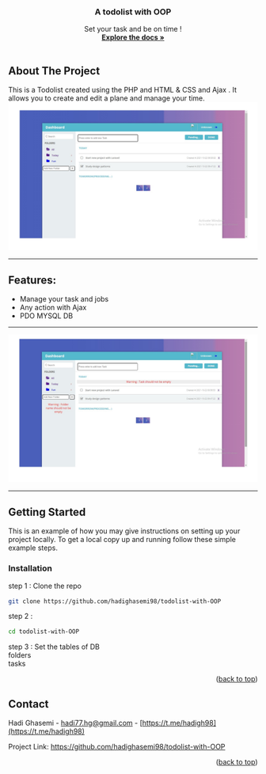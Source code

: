 
<div id="top"></div>

<div align="center">
  <h3 align="center"> A todolist with OOP </h3>
</div>
  <p align="center">
    Set your task and be on time !
    <br />
    <a href="https://github.com/hadighasemi98/todolist-with-OOP"><strong>Explore the docs »</strong></a>
    <br />
    <br />
    
  </p>
</div>

<!-- ABOUT THE PROJECT -->
## About The Project

This is a Todolist created using the PHP and HTML & CSS and Ajax . It allows you to create and edit a plane and manage your time.
![alt text](https://github.com/hadighasemi98/todolist-with-OOP/blob/master/main-screenshot.jpg?raw=true)

-----
<a name="item1"></a>
## Features:
* Manage your task and jobs
* Any action with Ajax
* PDO MYSQL DB
-----
![alt text](https://github.com/hadighasemi98/todolist-with-OOP/blob/master/Ajax-screenshot.jpg?raw=true)

-----
<!-- GETTING STARTED -->
## Getting Started

This is an example of how you may give instructions on setting up your project locally.
To get a local copy up and running follow these simple example steps.

### Installation

step 1 : 
Clone the repo
   ```sh
   git clone https://github.com/hadighasemi98/todolist-with-OOP
   ```
   
step 2 : 
   ```sh
   cd todolist-with-OOP
   ```

step 3 :
Set the tables of DB </br>
folders </br>
tasks </br>
   
<p align="right">(<a href="#top">back to top</a>)</p>

<!-- CONTACT -->
## Contact

Hadi Ghasemi - hadi77.hg@gmail.com - [https://t.me/hadigh98](https://t.me/hadigh98)

Project Link: https://github.com/hadighasemi98/todolist-with-OOP

<p align="right">(<a href="#top">back to top</a>)</p>






